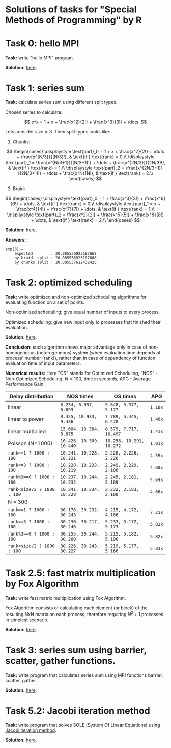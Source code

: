 # Solutions of tasks for "Special Methods of Programming" by R


# Task 0: hello MPI
**Task:** write "hello MPI" program.

**Solution:** [here](./task0_hello_mpi/src/main.rs).


# Task 1: series sum
**Task:** calculate series sum using different split types.

Chosen series to calculate:

$$ e^x = 1 + x + \frac{x^2}{2!} + \frac{x^3}{3!} + \dots .$$

Lets consider $size=3$. Then split types looks like:
1. Chunks:

$$
\begin{cases}
    \displaystyle \text{part}_0 = 1 + x + \frac{x^2}{2!} + \dots + \frac{x^{N/3}}{(N/3)!},       & \text{if } \text{rank} = 0,\\
    \displaystyle \text{part}_1 = \frac{x^{N/3+1}}{(N/3+1)!} + \dots + \frac{x^{2N/3}}{(2N/3)!}, & \text{if } \text{rank} = 1,\\
    \displaystyle \text{part}_2 = \frac{x^{2N/3+1}}{(2N/3+1)!} + \dots + \frac{x^N}{N!},         & \text{if } \text{rank} = 2.\\
\end{cases}
$$

2. Braid:

$$
\begin{cases}
    \displaystyle \text{part}_0 = 1 + \frac{x^3}{3!} + \frac{x^6}{6!} + \dots,              & \text{if } \text{rank} = 0,\\
    \displaystyle \text{part}_1 = x + \frac{x^4}{4!} + \frac{x^7}{7!} + \dots,              & \text{if } \text{rank} = 1,\\
    \displaystyle \text{part}_2 = \frac{x^2}{2!} + \frac{x^5}{5!} + \frac{x^8}{8!} + \dots, & \text{if } \text{rank} = 2.\\
\end{cases}
$$

**Solution:** [here](./task1_calc_series/src/main.rs).

**Answers:**
```
exp(3) =
    expected        : 20.085536923187668
    by braid  split : 20.085536923187668
    by chunks split : 20.085537612432425
```


# Task 2: optimized scheduling
**Task:** write optimized and non-optimized scheduling algorithms
for evaluating function on a set of points.

Non-optimized scheduling: give equal number of inputs to every process.

Optimized scheduling: give new input only to processes that finished their evaluation.

**Solution:** [here](./task2_optimized_scheduling/src/main.rs).

**Conclusion:** such algorithm shows major advantage only
in case of non-homogeneous (heterogeneous) system
(when evaluation time depends of process' number (rank)),
rather than in case of dependency of function evaluation time of input parameters.

**Numerical results:**
Here "OS" stands for Optimized Scheduling, "NOS" - Non-Optimized Scheduling,
$N=100$, time in seconds, APG - Average Performance Gain.

| Delay distribution         |        NOS times         |         OS times         |          APG          |
| -------------------------- | ------------------------ | ------------------------ | --------------------- |
| linear                     | `6.234, 6.957, 6.093`    | `5.848, 5.377, 5.177`    | `1.18x`               |
| linear to power            | `8.455, 10.933, 9.436`   | `7.789, 5.445, 6.478`    | `1.46x`               |
| linear multiplied          | `15.604, 13.384, 8.875`  | `8.579, 7.717, 10.497`   | `1.41x`               |
| Poisson (N=1000)           | `10.426, 10.309, 10.440` | `10.258, 10.291, 10.272` | `1.01x`               |
| `rank==1 ? 1000 : 100`     | `10.241, 10.228, 10.221` | `2.228, 2.226, 2.226`    | `4.59x`               |
| `rank<=3 ? 1000 : 100`     | `10.228, 10.233, 10.219` | `2.249, 2.229, 2.186`    | `4.60x`               |
| `rank%3==0 ? 1000 : 100`   | `10.237, 10.244, 10.232` | `2.245, 2.181, 2.189`    | `4.64x`               |
| `rank<size/2 ? 1000 : 100` | `10.241, 10.234, 10.228` | `2.232, 2.183, 2.180`    | `4.66x`               |
| N = 300:                   |                          |                          |                       |
| `rank==1 ? 1000 : 100`     | `30.178, 30.232, 30.243` | `4.215, 4.172, 4.186`    | `7.21x`               |
| `rank<=3 ? 1000 : 100`     | `30.230, 30.217, 30.246` | `5.233, 5.172, 5.173`    | `5.82x`               |
| `rank%3==0 ? 1000 : 100`   | `30.255, 30.244, 30.260` | `5.215, 5.182, 5.196`    | `5.82x`               |
| `rank<size/2 ? 1000 : 100` | `30.226, 30.243, 30.227` | `5.219, 5.177, 5.166`    | `5.83x`               |


# Task 2.5: fast matrix multiplication by Fox Algorithm
**Task:** write fast matrix multiplication using Fox Algorithm.

Fox Algorithm consists of calculating each element (or block) of the resulting NxN matrix on each process,
therefore requiring $N^2+1$ processes in simplest scenario.

**Solution:** [here](./task2.5_matrix_multiplication_by_fox_algorithm/src/main.rs).


# Task 3: series sum using barrier, scatter, gather functions.
**Task:** write program that calculates series sum
using MPI functions barrier, scatter, gather.

**Solution:** [here](./task3_series_sum_using_barrier_scatter_gather/src/main.rs).


# Task 5.2: Jacobi iteration method
**Task:** write program that solves SOLE (System Of Linear Equations)
using [Jacobi iteration method](https://en.wikipedia.org/wiki/Jacobi_method).

**Solution:** [here](./task5.2_jacobi_iteration_method/src/main.rs).

